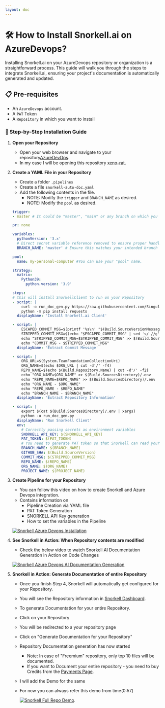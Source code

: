 ```yaml
---
layout: doc
---
```


# 🛠️ How to Install Snorkell.ai on AzureDevops?

Installing Snorkell.ai on your AzureDevops repository or organization is a straightforward process. This guide will walk you through the steps to integrate Snorkell.ai, ensuring your project's documentation is automatically generated and updated.

## 📋 Pre-requisites

- An `AzureDevops` account.
- A `PAT` Token
- A `Repository` in which you want to install

### 🧭 Step-by-Step Installation Guide

1. **Open your Repository**
   - Open your web browser and navigate to your repository[AzureDevOps](https://dev.azure.com/).
   - In my case I will be opening this repository [xeno-rat](https://dev.azure.com/Snorkell-ai/_git/xeno-rat).

2. **Create a YAML File in your Repository**
   - Create a folder `.pipelines`
   - Create a file `snorkell-auto-doc.yaml`
   - Add the following contents in the file.
     - NOTE: Modify the `trigger` and `BRANCH_NAME` as desired.
     - NOTE: Modify the `pool` as desired.
  
    ```yml
    trigger:
    - master # It could be "master", "main" or any branch on which you want to run this pipeline.
    
    pr: none
    
    variables:
      pythonVersion: '3.x'
      # Direct secret variable reference removed to ensure proper handling in the steps
      BRANCH_NAME: 'master' # Ensure this matches your intended branch for documentation generation
    
    pool:
      name: my-personal-computer #You can use your "pool" name. 
    
    strategy:
      matrix:
        Python39:
          python.version: '3.9'
    
    steps:
    # this will install SnorkellClient to run on your Repository
    - script: |
        curl -o run_doc_gen.py https://raw.githubusercontent.com/SingularityX-ai/snorkell-documentation-client/main/src/azure_devops.py?q=3
        python -m pip install requests
      displayName: 'Install Snorkell.ai Client'
    
    - script: |
        ESCAPED_COMMIT_MSG=$(printf '%s\n' "$(Build.SourceVersionMessage)" | jq -R -s -c .)
        STRIPPED_COMMIT_MSG=$(echo "$ESCAPED_COMMIT_MSG" | sed 's/ //g' | sed 's/\\n//g')
        echo "STRIPPED_COMMIT_MSG=$STRIPPED_COMMIT_MSG" >> $(Build.SourcesDirectory)/.env
        echo "COMMIT_MSG - $STRIPPED_COMMIT_MSG"
      displayName: 'Extract Commit Message'
    
    - script: |
        ORG_URL=$(System.TeamFoundationCollectionUri)
        ORG_NAME=$(echo $ORG_URL | cut -d'/' -f4)
        REPO_NAME=$(echo $(Build.Repository.Name) | cut -d'/' -f2)
        echo "ORG_NAME=$ORG_NAME" >> $(Build.SourcesDirectory)/.env
        echo "REPO_NAME=$REPO_NAME" >> $(Build.SourcesDirectory)/.env
        echo "ORG_NAME - $ORG_NAME"
        echo "REPO_NAME - $REPO_NAME"
        echo "BRANCH_NAME - $BRANCH_NAME"
      displayName: 'Extract Repository Information'
    
    - script: |
        export $(cat $(Build.SourcesDirectory)/.env | xargs)
        python -u run_doc_gen.py
      displayName: 'Run Snorkell Client'
      env:
        # Correctly passing secrets as environment variables
        SNORKELL_API_KEY: $(SNORKELL_API_KEY)
        PAT_TOKEN: $(PAT_TOKEN)
        # You need to generate PAT token so that Snorkell can read your code changes and generate documentation.
        BRANCH_NAME: $(BRANCH_NAME)
        GITHUB_SHA: $(Build.SourceVersion)
        COMMIT_MSG: $(STRIPPED_COMMIT_MSG)
        REPO_NAME: $(REPO_NAME)
        ORG_NAME: $(ORG_NAME)
        PROJECT_NAME: $(PROJECT_NAME)
    ```

3. **Create Pipeline for your Repository**
   - You can follow this video on how to create Snorkell and Azure Devops integration.
   - Contains information on
     - Pipeline Creation via YAML file
     - PAT Token Generation
     - SNORKELL API Key generation
     - How to set the variables in the Pipeline
  
    [![Snorkell Azure Devops Installation](https://i.imgur.com/NFsm5RV.png)](https://www.youtube.com/watch?v=iyN4GUW60ag)

4. **See Snorkell in Action: When Repository contents are modified**
   - Check the below video to watch Snorkell AI Documentation Generation in Action on Code Changes

   [![Snorkell Azure Devops AI Documentation Generation](https://i.imgur.com/yGwBvSP.png)](https://www.youtube.com/watch?v=3ufN2ooeKT4)

5. **Snorkell in Action: Generate Documentation of entire Repository**
   - Once you finish Step 4, Snorkell will automatically get configured for your Repository.
   - You will see the Repository information in [Snorkell Dashboard](https://dashboard.snorkell.ai/documentation-generator-dashboard).
   - To generate Documentation for your entire Repository.
   - Click on your Repository
   - You will be redirected to a your repository page
   - Click on "Generate Documentation for your Repository"
   - Repository Documentation generation has now started
     - Note: In case of "Freemium" repository, only top 10 files will be documented.
     - If you want to Document your entire repository - you need to buy Credits from the [Payments Page](https://dashboard.snorkell.ai/profile/payments).
   - I will add the Demo for the same
   - For now you can always refer this demo from time(0:57)

      [![Snorkell Full Repo Demo](https://i.imgur.com/4IDR1Mp.png)](https://youtu.be/vpdpxTdco0Q?t=47).